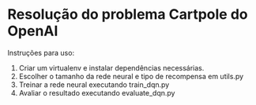 # Resolução do problema Cartpole do OpenAI

Instruções para uso:

1. Criar um virtualenv e instalar dependências necessárias.
2. Escolher o tamanho da rede neural e tipo de recompensa em utils.py
3. Treinar a rede neural executando train_dqn.py
4. Avaliar o resultado executando evaluate_dqn.py